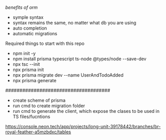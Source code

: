 *benefits of orm*

- symple syntax
- syntax remains the same, no matter what db you are using
- auto completion
- automatic migrations

Required things to start with this repo

- npm init -y
- npm install prisma typescript ts-node @types/node --save-dev
- npx tsc --init
- npx prisma init
- npx prisma migrate dev --name UserAndTodoAdded
- npx prisma generate

#####################################

- create scheme of prisma
- run cmd to create migration folder
- run cmd to generate the client, which expose the clases to be used in TS files/fucntions


https://console.neon.tech/app/projects/long-unit-39178442/branches/br-royal-feather-a5mzbdxc/tables